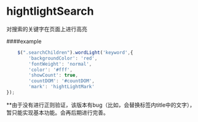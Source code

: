 # hightlightSearch
对搜索的关键字在页面上进行高亮

####example

```javascript
    $(".searchChildren").wordLight('keyword',{
        'backgroundColor': 'red',
        'fontWeight': 'normal',
        'color': '#fff',
        'showCount': true,
        'countDOM': '#countDOM',
        'mark': 'hightLightMark'
});
```

**由于没有进行正则验证，该版本有bug（比如，会替换标签内title中的文字），暂只能实现基本功能。会再后期进行完善。